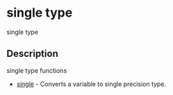 

# single type

single type

## Description
single type functions


* [single](single.md) - Converts a variable to single precision type.



